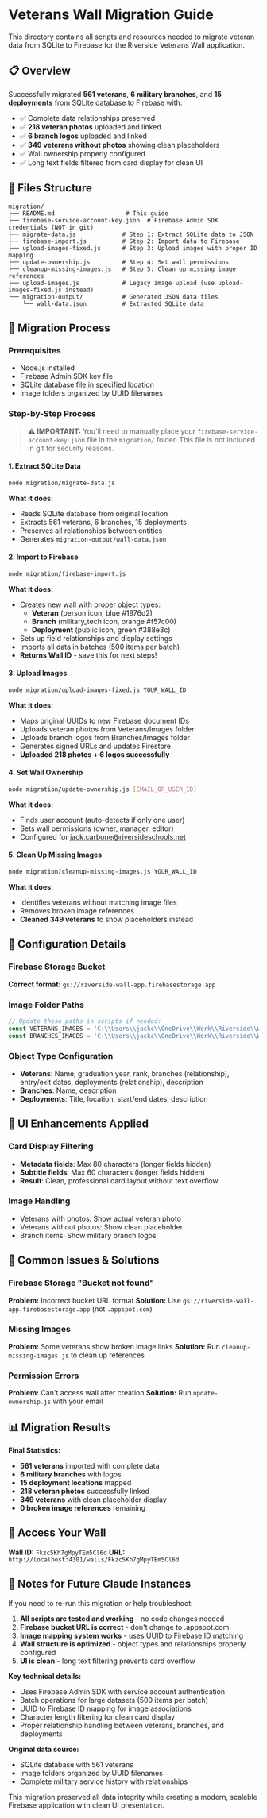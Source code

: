 # Veterans Wall Migration Guide

This directory contains all scripts and resources needed to migrate veteran data from SQLite to Firebase for the Riverside Veterans Wall application.

## 📋 Overview

Successfully migrated **561 veterans**, **6 military branches**, and **15 deployments** from SQLite database to Firebase with:
- ✅ Complete data relationships preserved
- ✅ **218 veteran photos** uploaded and linked
- ✅ **6 branch logos** uploaded and linked  
- ✅ **349 veterans without photos** showing clean placeholders
- ✅ Wall ownership properly configured
- ✅ Long text fields filtered from card display for clean UI

## 📁 Files Structure

```
migration/
├── README.md                    # This guide
├── firebase-service-account-key.json  # Firebase Admin SDK credentials (NOT in git)
├── migrate-data.js             # Step 1: Extract SQLite data to JSON
├── firebase-import.js          # Step 2: Import data to Firebase
├── upload-images-fixed.js      # Step 3: Upload images with proper ID mapping
├── update-ownership.js         # Step 4: Set wall permissions
├── cleanup-missing-images.js   # Step 5: Clean up missing image references
├── upload-images.js            # Legacy image upload (use upload-images-fixed.js instead)
└── migration-output/           # Generated JSON data files
    └── wall-data.json          # Extracted SQLite data
```

## 🚀 Migration Process

### Prerequisites
- Node.js installed
- Firebase Admin SDK key file
- SQLite database file in specified location
- Image folders organized by UUID filenames

### Step-by-Step Process

> **⚠️ IMPORTANT:** You'll need to manually place your `firebase-service-account-key.json` file in the `migration/` folder. This file is not included in git for security reasons.

#### 1. Extract SQLite Data
```bash
node migration/migrate-data.js
```
**What it does:**
- Reads SQLite database from original location
- Extracts 561 veterans, 6 branches, 15 deployments
- Preserves all relationships between entities
- Generates `migration-output/wall-data.json`

#### 2. Import to Firebase
```bash
node migration/firebase-import.js
```
**What it does:**
- Creates new wall with proper object types:
  - **Veteran** (person icon, blue #1976d2)
  - **Branch** (military_tech icon, orange #f57c00)  
  - **Deployment** (public icon, green #388e3c)
- Sets up field relationships and display settings
- Imports all data in batches (500 items per batch)
- **Returns Wall ID** - save this for next steps!

#### 3. Upload Images
```bash
node migration/upload-images-fixed.js YOUR_WALL_ID
```
**What it does:**
- Maps original UUIDs to new Firebase document IDs
- Uploads veteran photos from Veterans/Images folder
- Uploads branch logos from Branches/Images folder
- Generates signed URLs and updates Firestore
- **Uploaded 218 photos + 6 logos successfully**

#### 4. Set Wall Ownership
```bash
node migration/update-ownership.js [EMAIL_OR_USER_ID]
```
**What it does:**
- Finds user account (auto-detects if only one user)
- Sets wall permissions (owner, manager, editor)
- Configured for jack.carbone@riversideschools.net

#### 5. Clean Up Missing Images
```bash
node migration/cleanup-missing-images.js YOUR_WALL_ID
```
**What it does:**
- Identifies veterans without matching image files
- Removes broken image references
- **Cleaned 349 veterans** to show placeholders instead

## 🔧 Configuration Details

### Firebase Storage Bucket
**Correct format:** `gs://riverside-wall-app.firebasestorage.app`

### Image Folder Paths
```javascript
// Update these paths in scripts if needed:
const VETERANS_IMAGES = 'C:\\Users\\jackc\\OneDrive\\Work\\Riverside\\Wall Of Honor\\mig\\Veterans\\Veterans\\Images';
const BRANCHES_IMAGES = 'C:\\Users\\jackc\\OneDrive\\Work\\Riverside\\Wall Of Honor\\mig\\Veterans\\Branches\\Images';
```

### Object Type Configuration
- **Veterans**: Name, graduation year, rank, branches (relationship), entry/exit dates, deployments (relationship), description
- **Branches**: Name, description
- **Deployments**: Title, location, start/end dates, description

## 🎨 UI Enhancements Applied

### Card Display Filtering
- **Metadata fields**: Max 80 characters (longer fields hidden)
- **Subtitle fields**: Max 60 characters (longer fields hidden)
- **Result**: Clean, professional card layout without text overflow

### Image Handling
- Veterans with photos: Show actual veteran photo
- Veterans without photos: Show clean placeholder
- Branch items: Show military branch logos

## 🐛 Common Issues & Solutions

### Firebase Storage "Bucket not found"
**Problem:** Incorrect bucket URL format
**Solution:** Use `gs://riverside-wall-app.firebasestorage.app` (not `.appspot.com`)

### Missing Images
**Problem:** Some veterans show broken image links
**Solution:** Run `cleanup-missing-images.js` to clean up references

### Permission Errors
**Problem:** Can't access wall after creation
**Solution:** Run `update-ownership.js` with your email

## 📊 Migration Results

**Final Statistics:**
- **561 veterans** imported with complete data
- **6 military branches** with logos
- **15 deployment locations** mapped
- **218 veteran photos** successfully linked
- **349 veterans** with clean placeholder display
- **0 broken image references** remaining

## 🔗 Access Your Wall

**Wall ID:** `Fkzc5Kh7gMpyTEm5Cl6d`
**URL:** `http://localhost:4301/walls/Fkzc5Kh7gMpyTEm5Cl6d`

## 📝 Notes for Future Claude Instances

If you need to re-run this migration or help troubleshoot:

1. **All scripts are tested and working** - no code changes needed
2. **Firebase bucket URL is correct** - don't change to .appspot.com
3. **Image mapping system works** - uses UUID to Firebase ID matching
4. **Wall structure is optimized** - object types and relationships properly configured
5. **UI is clean** - long text filtering prevents card overflow

**Key technical details:**
- Uses Firebase Admin SDK with service account authentication
- Batch operations for large datasets (500 items per batch)
- UUID to Firebase ID mapping for image associations
- Character length filtering for clean card display
- Proper relationship handling between veterans, branches, and deployments

**Original data source:**
- SQLite database with 561 veterans
- Image folders organized by UUID filenames
- Complete military service history with relationships

This migration preserved all data integrity while creating a modern, scalable Firebase application with clean UI presentation.